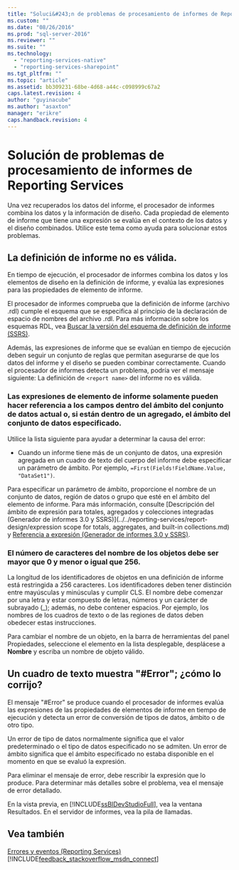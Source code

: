 ```yaml
---
title: "Soluci&#243;n de problemas de procesamiento de informes de Reporting Services | Microsoft Docs"
ms.custom: ""
ms.date: "08/26/2016"
ms.prod: "sql-server-2016"
ms.reviewer: ""
ms.suite: ""
ms.technology: 
  - "reporting-services-native"
  - "reporting-services-sharepoint"
ms.tgt_pltfrm: ""
ms.topic: "article"
ms.assetid: bb309231-68be-4d68-a44c-c098999c67a2
caps.latest.revision: 4
author: "guyinacube"
ms.author: "asaxton"
manager: "erikre"
caps.handback.revision: 4
---
```

# Soluci&#243;n de problemas de procesamiento de informes de Reporting Services
Una vez recuperados los datos del informe, el procesador de informes combina los datos y la información de diseño. Cada propiedad de elemento de informe que tiene una expresión se evalúa en el contexto de los datos y el diseño combinados. Utilice este tema como ayuda para solucionar estos problemas.   
  
## La definición de informe no es válida.  
En tiempo de ejecución, el procesador de informes combina los datos y los elementos de diseño en la definición de informe, y evalúa las expresiones para las propiedades de elemento de informe.   
  
El procesador de informes comprueba que la definición de informe (archivo .rdl) cumple el esquema que se especifica al principio de la declaración de espacio de nombres del archivo .rdl. Para más información sobre los esquemas RDL, vea [Buscar la versión del esquema de definición de informe (SSRS)](../../reporting-services/reports/find-the-report-definition-schema-version-ssrs.md).  
  
Además, las expresiones de informe que se evalúan en tiempo de ejecución deben seguir un conjunto de reglas que permitan asegurarse de que los datos del informe y el diseño se pueden combinar correctamente. Cuando el procesador de informes detecta un problema, podría ver el mensaje siguiente: La definición de `<report name>` del informe no es válida.  
  
### Las expresiones de elemento de informe solamente pueden hacer referencia a los campos dentro del ámbito del conjunto de datos actual o, si están dentro de un agregado, el ámbito del conjunto de datos especificado.  
  
Utilice la lista siguiente para ayudar a determinar la causa del error:  
* Cuando un informe tiene más de un conjunto de datos, una expresión agregada en un cuadro de texto del cuerpo del informe debe especificar un parámetro de ámbito. Por ejemplo, `=First(Fields!FieldName.Value, "DataSet1")`.  
  
Para especificar un parámetro de ámbito, proporcione el nombre de un conjunto de datos, región de datos o grupo que esté en el ámbito del elemento de informe. Para más información, consulte [Descripción del ámbito de expresión para totales, agregados y colecciones integradas (Generador de informes 3.0 y SSRS)](../../reporting-services/report-design/expression scope for totals, aggregates, and built-in collections.md) y [Referencia a expresión (Generador de informes 3.0 y SSRS)](../../reporting-services/report-design/expression-reference-report-builder-and-ssrs.md).  
  
### El número de caracteres del nombre de los objetos debe ser mayor que 0 y menor o igual que 256.  
La longitud de los identificadores de objetos en una definición de informe está restringida a 256 caracteres. Los identificadores deben tener distinción entre mayúsculas y minúsculas y cumplir CLS. El nombre debe comenzar por una letra y estar compuesto de letras, números y un carácter de subrayado (_); además, no debe contener espacios. Por ejemplo, los nombres de los cuadros de texto o de las regiones de datos deben obedecer estas instrucciones.   
  
Para cambiar el nombre de un objeto, en la barra de herramientas del panel Propiedades, seleccione el elemento en la lista desplegable, desplácese a **Nombre** y escriba un nombre de objeto válido.   
  
## Un cuadro de texto muestra "#Error"; ¿cómo lo corrijo?  
El mensaje "#Error" se produce cuando el procesador de informes evalúa las expresiones de las propiedades de elementos de informe en tiempo de ejecución y detecta un error de conversión de tipos de datos, ámbito o de otro tipo.   
  
Un error de tipo de datos normalmente significa que el valor predeterminado o el tipo de datos especificado no se admiten. Un error de ámbito significa que el ámbito especificado no estaba disponible en el momento en que se evaluó la expresión.   
  
Para eliminar el mensaje de error, debe rescribir la expresión que lo produce. Para determinar más detalles sobre el problema, vea el mensaje de error detallado.   
  
En la vista previa, en [!INCLUDE[ssBIDevStudioFull](../../includes/ssbidevstudiofull.md)], vea la ventana Resultados. En el servidor de informes, vea la pila de llamadas. 
  
  
## Vea también  
[Errores y eventos (Reporting Services)](../../reporting-services/troubleshooting/errors-and-events-reference-reporting-services.md)
[!INCLUDE[feedback_stackoverflow_msdn_connect](../../includes/feedback-stackoverflow-msdn-connect.md)]
